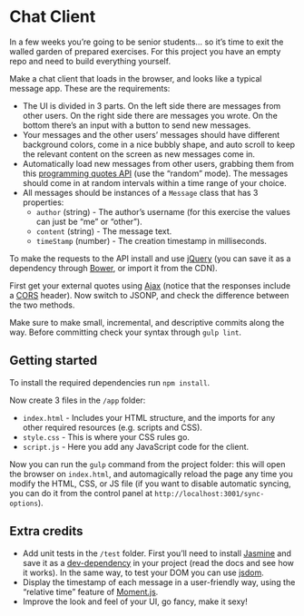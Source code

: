 # Chat Client

In a few weeks you’re going to be senior students… so it’s time to exit the walled garden of prepared exercises. For this project you have an empty repo and need to build everything yourself.

Make a chat client that loads in the browser, and looks like a typical message app. These are the requirements:

- The UI is divided in 3 parts. On the left side there are messages from other users. On the right side there are messages you wrote. On the bottom there’s an input with a button to send new messages.
- Your messages and the other users’ messages should have different background colors, come in a nice bubbly shape, and auto scroll to keep the relevant content on the screen as new messages come in.
- Automatically load new messages from other users, grabbing them from this [programming quotes API](http://quotes.stormconsultancy.co.uk/api) (use the “random” mode). The messages should come in at random intervals within a time range of your choice.
- All messages should be instances of a `Message` class that has 3 properties:
  - `author` (string) - The author’s username (for this exercise the values can just be “me” or “other”).
  - `content` (string) - The message text.
  - `timeStamp` (number) - The creation timestamp in milliseconds.

To make the requests to the API install and use [jQuery](http://jquery.com/download/) (you can save it as a dependency through [Bower](https://bower.io/), or import it from the CDN).

First get your external quotes using [Ajax](http://api.jquery.com/jquery.ajax/) (notice that the responses include a [CORS](https://developer.mozilla.org/en/docs/Web/HTTP/Access_control_CORS) header). Now switch to JSONP, and check the difference between the two methods.

Make sure to make small, incremental, and descriptive commits along the way. Before committing check your syntax through `gulp lint`.

## Getting started

To install the required dependencies run `npm install`.

Now create 3 files in the `/app` folder:

- `index.html` - Includes your HTML structure, and the imports for any other required resources (e.g. scripts and CSS).
- `style.css` - This is where your CSS rules go.
- `script.js` - Here you add any JavaScript code for the client.

Now you can run the `gulp` command from the project folder: this will open the browser on `index.html`, and automagically reload the page any time you modify the HTML, CSS, or JS file (if you want to disable automatic syncing, you can do it from the control panel at `http://localhost:3001/sync-options`).

## Extra credits

- Add unit tests in the `/test` folder. First you’ll need to install [Jasmine](https://jasmine.github.io/) and save it as a [dev-dependency](https://docs.npmjs.com/cli/install) in your project (read the docs and see how it works). In the same way, to test your DOM you can use [jsdom](https://github.com/tmpvar/jsdom).
- Display the timestamp of each message in a user-friendly way, using the “relative time” feature of [Moment.js](https://momentjs.com/).
- Improve the look and feel of your UI, go fancy, make it sexy!
